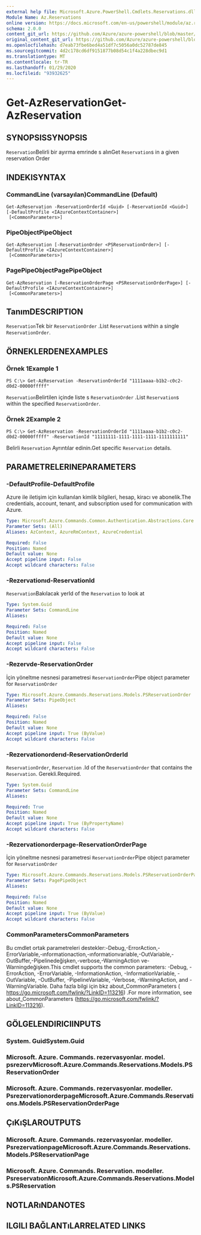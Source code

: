 ```yaml
---
external help file: Microsoft.Azure.PowerShell.Cmdlets.Reservations.dll-Help.xml
Module Name: Az.Reservations
online version: https://docs.microsoft.com/en-us/powershell/module/az.reservations/get-azreservation
schema: 2.0.0
content_git_url: https://github.com/Azure/azure-powershell/blob/master/src/Reservations/Reservations/help/Get-AzReservation.md
original_content_git_url: https://github.com/Azure/azure-powershell/blob/master/src/Reservations/Reservations/help/Get-AzReservation.md
ms.openlocfilehash: d7eab73fbe6bed4a51df7c5056a0dc52787de845
ms.sourcegitcommit: 4d2c178cd6df9151877b08d54c1f4a228dbec9d1
ms.translationtype: MT
ms.contentlocale: tr-TR
ms.lasthandoff: 01/29/2020
ms.locfileid: "93932625"
---
```

# <span data-ttu-id="2ef5d-101">Get-AzReservation</span><span class="sxs-lookup"><span data-stu-id="2ef5d-101">Get-AzReservation</span></span>

## <span data-ttu-id="2ef5d-102">SYNOPSIS</span><span class="sxs-lookup"><span data-stu-id="2ef5d-102">SYNOPSIS</span></span>
<span data-ttu-id="2ef5d-103">`Reservation`Belirli bir ayırma emrinde s alın</span><span class="sxs-lookup"><span data-stu-id="2ef5d-103">Get `Reservation`s in a given reservation Order</span></span>

## <span data-ttu-id="2ef5d-104">INDEKI</span><span class="sxs-lookup"><span data-stu-id="2ef5d-104">SYNTAX</span></span>

### <span data-ttu-id="2ef5d-105">CommandLine (varsayılan)</span><span class="sxs-lookup"><span data-stu-id="2ef5d-105">CommandLine (Default)</span></span>
```
Get-AzReservation -ReservationOrderId <Guid> [-ReservationId <Guid>] [-DefaultProfile <IAzureContextContainer>]
 [<CommonParameters>]
```

### <span data-ttu-id="2ef5d-106">PipeObject</span><span class="sxs-lookup"><span data-stu-id="2ef5d-106">PipeObject</span></span>
```
Get-AzReservation [-ReservationOrder <PSReservationOrder>] [-DefaultProfile <IAzureContextContainer>]
 [<CommonParameters>]
```

### <span data-ttu-id="2ef5d-107">PagePipeObject</span><span class="sxs-lookup"><span data-stu-id="2ef5d-107">PagePipeObject</span></span>
```
Get-AzReservation [-ReservationOrderPage <PSReservationOrderPage>] [-DefaultProfile <IAzureContextContainer>]
 [<CommonParameters>]
```

## <span data-ttu-id="2ef5d-108">Tanım</span><span class="sxs-lookup"><span data-stu-id="2ef5d-108">DESCRIPTION</span></span>
<span data-ttu-id="2ef5d-109">`Reservation`Tek bir `ReservationOrder` .</span><span class="sxs-lookup"><span data-stu-id="2ef5d-109">List `Reservation`s within a single `ReservationOrder`.</span></span>

## <span data-ttu-id="2ef5d-110">ÖRNEKLERDEN</span><span class="sxs-lookup"><span data-stu-id="2ef5d-110">EXAMPLES</span></span>

### <span data-ttu-id="2ef5d-111">Örnek 1</span><span class="sxs-lookup"><span data-stu-id="2ef5d-111">Example 1</span></span>
```
PS C:\> Get-AzReservation -ReservationOrderId "1111aaaa-b1b2-c0c2-d0d2-00000fffff"
```

<span data-ttu-id="2ef5d-112">`Reservation`Belirtilen içinde liste s `ReservationOrder` .</span><span class="sxs-lookup"><span data-stu-id="2ef5d-112">List `Reservation`s within the specified `ReservationOrder`.</span></span>

### <span data-ttu-id="2ef5d-113">Örnek 2</span><span class="sxs-lookup"><span data-stu-id="2ef5d-113">Example 2</span></span>
```
PS C:\> Get-AzReservation -ReservationOrderId "1111aaaa-b1b2-c0c2-d0d2-00000fffff" -ReservationId "11111111-1111-1111-1111-1111111111"
```

<span data-ttu-id="2ef5d-114">Belirli `Reservation` Ayrıntılar edinin.</span><span class="sxs-lookup"><span data-stu-id="2ef5d-114">Get specific `Reservation` details.</span></span>

## <span data-ttu-id="2ef5d-115">PARAMETRELERINE</span><span class="sxs-lookup"><span data-stu-id="2ef5d-115">PARAMETERS</span></span>

### <span data-ttu-id="2ef5d-116">-DefaultProfile</span><span class="sxs-lookup"><span data-stu-id="2ef5d-116">-DefaultProfile</span></span>
<span data-ttu-id="2ef5d-117">Azure ile iletişim için kullanılan kimlik bilgileri, hesap, kiracı ve abonelik.</span><span class="sxs-lookup"><span data-stu-id="2ef5d-117">The credentials, account, tenant, and subscription used for communication with Azure.</span></span>

```yaml
Type: Microsoft.Azure.Commands.Common.Authentication.Abstractions.Core.IAzureContextContainer
Parameter Sets: (All)
Aliases: AzContext, AzureRmContext, AzureCredential

Required: False
Position: Named
Default value: None
Accept pipeline input: False
Accept wildcard characters: False
```

### <span data-ttu-id="2ef5d-118">-Rezervationıd</span><span class="sxs-lookup"><span data-stu-id="2ef5d-118">-ReservationId</span></span>
<span data-ttu-id="2ef5d-119">`Reservation`Bakılacak yer</span><span class="sxs-lookup"><span data-stu-id="2ef5d-119">Id of the `Reservation` to look at</span></span>

```yaml
Type: System.Guid
Parameter Sets: CommandLine
Aliases:

Required: False
Position: Named
Default value: None
Accept pipeline input: False
Accept wildcard characters: False
```

### <span data-ttu-id="2ef5d-120">-Rezervde</span><span class="sxs-lookup"><span data-stu-id="2ef5d-120">-ReservationOrder</span></span>
<span data-ttu-id="2ef5d-121">İçin yöneltme nesnesi parametresi `ReservationOrder`</span><span class="sxs-lookup"><span data-stu-id="2ef5d-121">Pipe object parameter for `ReservationOrder`</span></span>

```yaml
Type: Microsoft.Azure.Commands.Reservations.Models.PSReservationOrder
Parameter Sets: PipeObject
Aliases:

Required: False
Position: Named
Default value: None
Accept pipeline input: True (ByValue)
Accept wildcard characters: False
```

### <span data-ttu-id="2ef5d-122">-Rezervationorderıd</span><span class="sxs-lookup"><span data-stu-id="2ef5d-122">-ReservationOrderId</span></span>
<span data-ttu-id="2ef5d-123">`ReservationOrder`, `Reservation` .</span><span class="sxs-lookup"><span data-stu-id="2ef5d-123">Id of the `ReservationOrder` that contains the `Reservation`.</span></span> <span data-ttu-id="2ef5d-124">Gerekli.</span><span class="sxs-lookup"><span data-stu-id="2ef5d-124">Required.</span></span>

```yaml
Type: System.Guid
Parameter Sets: CommandLine
Aliases:

Required: True
Position: Named
Default value: None
Accept pipeline input: True (ByPropertyName)
Accept wildcard characters: False
```

### <span data-ttu-id="2ef5d-125">-Rezervationorderpage</span><span class="sxs-lookup"><span data-stu-id="2ef5d-125">-ReservationOrderPage</span></span>
<span data-ttu-id="2ef5d-126">İçin yöneltme nesnesi parametresi `ReservationOrder`</span><span class="sxs-lookup"><span data-stu-id="2ef5d-126">Pipe object parameter for `ReservationOrder`</span></span>

```yaml
Type: Microsoft.Azure.Commands.Reservations.Models.PSReservationOrderPage
Parameter Sets: PagePipeObject
Aliases:

Required: False
Position: Named
Default value: None
Accept pipeline input: True (ByValue)
Accept wildcard characters: False
```

### <span data-ttu-id="2ef5d-127">CommonParameters</span><span class="sxs-lookup"><span data-stu-id="2ef5d-127">CommonParameters</span></span>
<span data-ttu-id="2ef5d-128">Bu cmdlet ortak parametreleri destekler:-Debug,-ErrorAction,-ErrorVariable,-ınformationaction,-ınformationvariable,-OutVariable,-OutBuffer,-Pipelinedeğişken,-verbose,-WarningAction ve-Warningdeğişken.</span><span class="sxs-lookup"><span data-stu-id="2ef5d-128">This cmdlet supports the common parameters: -Debug, -ErrorAction, -ErrorVariable, -InformationAction, -InformationVariable, -OutVariable, -OutBuffer, -PipelineVariable, -Verbose, -WarningAction, and -WarningVariable.</span></span> <span data-ttu-id="2ef5d-129">Daha fazla bilgi için bkz about_CommonParameters ( https://go.microsoft.com/fwlink/?LinkID=113216) .</span><span class="sxs-lookup"><span data-stu-id="2ef5d-129">For more information, see about_CommonParameters (https://go.microsoft.com/fwlink/?LinkID=113216).</span></span>

## <span data-ttu-id="2ef5d-130">GÖLGELENDIRICI</span><span class="sxs-lookup"><span data-stu-id="2ef5d-130">INPUTS</span></span>

### <span data-ttu-id="2ef5d-131">System. Guid</span><span class="sxs-lookup"><span data-stu-id="2ef5d-131">System.Guid</span></span>

### <span data-ttu-id="2ef5d-132">Microsoft. Azure. Commands. rezervasyonlar. model. psrezerv</span><span class="sxs-lookup"><span data-stu-id="2ef5d-132">Microsoft.Azure.Commands.Reservations.Models.PSReservationOrder</span></span>

### <span data-ttu-id="2ef5d-133">Microsoft. Azure. Commands. rezervasyonlar. modeller. Psrezervationorderpage</span><span class="sxs-lookup"><span data-stu-id="2ef5d-133">Microsoft.Azure.Commands.Reservations.Models.PSReservationOrderPage</span></span>

## <span data-ttu-id="2ef5d-134">ÇıKıŞLAR</span><span class="sxs-lookup"><span data-stu-id="2ef5d-134">OUTPUTS</span></span>

### <span data-ttu-id="2ef5d-135">Microsoft. Azure. Commands. rezervasyonlar. modeller. Psrezervationpage</span><span class="sxs-lookup"><span data-stu-id="2ef5d-135">Microsoft.Azure.Commands.Reservations.Models.PSReservationPage</span></span>

### <span data-ttu-id="2ef5d-136">Microsoft. Azure. Commands. Reservation. modeller. Psreservatıon</span><span class="sxs-lookup"><span data-stu-id="2ef5d-136">Microsoft.Azure.Commands.Reservations.Models.PSReservation</span></span>

## <span data-ttu-id="2ef5d-137">NOTLARıNDA</span><span class="sxs-lookup"><span data-stu-id="2ef5d-137">NOTES</span></span>

## <span data-ttu-id="2ef5d-138">ILGILI BAĞLANTıLAR</span><span class="sxs-lookup"><span data-stu-id="2ef5d-138">RELATED LINKS</span></span>
